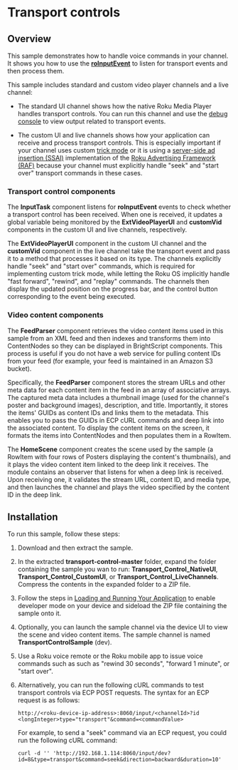 # Transport controls

## **Overview**

This sample demonstrates how to handle voice commands in your channel. It shows you how to use the [**roInputEvent**](https://developer.roku.com/docs/references/brightscript/events/roinputevent.md) to listen for transport events and then process them. 

This sample includes standard and custom video player channels and a live channel: 

- The standard UI channel shows how the native Roku Media Player handles transport controls.  You can run this channel and use the [debug console](https://developer.roku.com/docs/developer-program/debugging/debugging-channels.md) to view output related to transport events. 

- The custom UI and live channels shows how your application can receive and process transport controls. This is especially important if your channel uses custom [trick mode](https://developer.roku.com/docs/developer-program/media-playback/trick-mode.md) or it is using a [server-side ad insertion (SSAI)](https://developer.roku.com/docs/developer-program/advertising/ssai-adapters.md) implementation of the [Roku Advertising Framework (RAF)](https://developer.roku.com/docs/developer-program/advertising/roku-advertising-framework.md) because your channel must explicitly handle "seek" and "start over" transport commands in these cases.   

### Transport control components

The **InputTask** component listens for **roInputEvent** events to check whether a transport control has been received. When one is received, it updates a global variable being monitored by the **ExtVideoPlayerUI** and **customVid** components in the custom UI and live channels, respectively. 

The **ExtVideoPlayerUI** component in the custom UI channel and the **customVid** component in the live channel take the transport event and pass it to a method that processes it based on its type. The channels explicitly handle "seek" and "start over" commands, which is required for implementing custom trick mode, while letting the Roku OS implicitly handle "fast forward", "rewind", and "replay" commands. The channels then display the updated position on the progress bar, and the control button corresponding to the event being executed.

### Video content components

The **FeedParser** component retrieves the video content items used in this sample from an XML feed and then indexes and transforms them into ContentNodes so they can be displayed in BrightScript components. This process is useful if you do not have a web service for pulling content IDs from your feed (for example, your feed is maintained in an Amazon S3 bucket).

Specifically, the **FeedParser** component stores the stream URLs and other meta data for each content item in the feed in an array of associative arrays. The captured meta data includes a thumbnail image (used for the channel&#39;s poster and background images), description, and title. Importantly, it stores the items&#39; GUIDs as content IDs and links them to the metadata. This enables you to pass the GUIDs in ECP cURL commands and deep link into the associated content. To display the content items on the screen, it formats the items into ContentNodes and then populates them in a RowItem.

The **HomeScene** component creates the scene used by the sample (a RowItem with four rows of Posters displaying the content&#39;s thumbnails), and it plays the video content item linked to the deep link it receives. The module contains an observer that listens for when a deep link is received. Upon receiving one, it validates the stream URL, content ID, and media type, and then launches the channel and plays the video specified by the content ID in the deep link.

## **Installation**

To run this sample, follow these steps:

1. Download and then extract the sample.

2. In the extracted **transport-control-master** folder, expand the folder containing the sample you wan to run:  **Transport_Control_NativeUI**,  **Transport_Control_CustomUI**, or **Transport_Control_LiveChannels**. Compress the contents in the expanded folder to a ZIP file.

3.  Follow the steps in [Loading and Running Your Application](https://developer.roku.com/en-gb/docs/developer-program/getting-started/developer-setup.md#step-1-set-up-your-roku-device-to-enable-developer-settings) to enable developer mode on your device and sideload the ZIP file containing the sample onto it.

4.  Optionally, you can launch the sample channel via the device UI to view the scene and video content items. The sample channel is named **TransportControlSample** (dev).

5.  Use a Roku voice remote or the Roku mobile app to issue voice commands such as such as "rewind 30 seconds", "forward 1 minute", or "start over". 

6.  Alternatively, you can run the following cURL commands to test transport controls via ECP POST requests. The syntax for an ECP request is as follows:

    ```
    http://<roku-device-ip-address>:8060/input/<channelId>?id <longInteger>type="transport"&command=<commandValue>
    ```

    For example, to send a "seek" command via an ECP request, you could run the following cURL command:

    ```
    curl -d '' 'http://192.168.1.114:8060/input/dev?id=8&type=transport&command=seek&direction=backward&duration=10'
    ```
